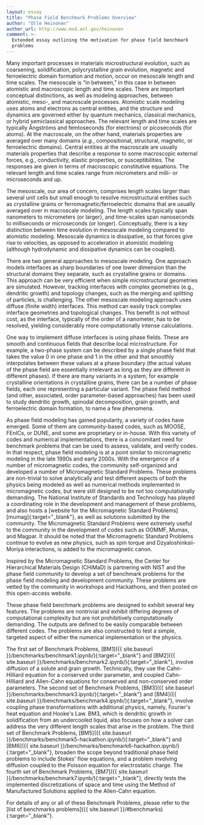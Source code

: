 ```yaml
---
layout: essay
title: "Phase Field Benchmark Problems Overview"
author: "Olle Heinonen"
author_url: http://www.msd.anl.gov/heinonen
comment: >-
  Extended essay outlining the motivation for phase field benchmark
  problems
---
```


Many important processes in materials microstructural evolution, such
as coarsening, solidification, polycrystalline grain evolution,
magnetic and ferroelectric domain formation and motion, occur on
mesoscale length and time scales. The mesoscale is “in between,” in this
case in between atomistic and macroscopic length and time
scales. There are important conceptual distinctions, as well as
modeling approaches, between atomistic, meso-, and macroscale
processes. Atomistic scale modeling uses atoms and electrons as
central entities, and the structure and dynamics are governed either
by quantum mechanics, classical mechanics, or hybrid semiclassical
approaches. The relevant length and time scales are typically
Ångströms and femtoseconds (for electrons) or picoseconds (for atoms).
At the macroscale, on the other hand, materials properties are
averaged over many domains (*e.g.*, compositional, structural, magnetic,
or ferroelectric domains). Central entities at the macroscale are
usually materials properties that describe a response to some
macroscopic external forces, e.g., conductivity, elastic
properties, or susceptibilities. The responses are given in terms of
macroscopic constitutive equations. The relevant length and time
scales range from micrometers and milli- or microseconds and up.

The mesoscale, our area of concern, comprises length scales larger
than several unit cells but small enough to resolve microstructural
entities such as crystalline grains or ferromagnetic/ferroelectric
domains that are usually averaged over in macroscale modeling. The
length scales typically span nanometers to micrometers (or larger),
and time-scales span nanoseconds to milliseconds or microseconds (or
longer). Conceptually, there is a key distinction between
time evolution in mesoscale modeling compared to atomistic
modeling. Mesoscale dynamics is dissipative, so that forces give rise
to velocities, as opposed to acceleration in atomistic modeling
(although hydrodynamic and dissipative dynamics can be coupled).

There are two general approaches to mesoscale modeling. One approach
models interfaces as sharp boundaries of one lower dimension than the
structural domains they separate, such as crystalline grains or
domains. This approach can be very efficient when simple
microstructural geometries are simulated. However, tracking interfaces
with complex geometries (e.g., dendritic growth) and topology changes,
such as the merging and splitting of particles, is challenging. The other
mesoscale modeling approach uses diffuse (finite width)
interfaces. This method can easily track complex interface geometries
and topological changes. This benefit is not without cost, as the 
interface, typically of the order of a nanometer, has to be resolved, 
yielding considerably more computationally intense calculations.

One way to implement diffuse interfaces is using phase fields. These
are smooth and continuous fields that describe local
microstructure. For example, a two-phase system can be described by a
single phase field that takes the value 0 in one phase and 1 in the
other and that smoothly interpolates between these values at a phase
boundary (the actual values of the phase field are essentially
irrelevant as long as they are different in different phases). If
there are many variants in a system, for example crystalline
orientations in crystalline grains, there can be a number of phase
fields, each one representing a particular variant.  The phase field
method (and other, associated, order parameter-based approaches) has
been used to study dendritic growth, spinodal decomposition, grain
growth, and ferroelectric domain formation, to name a few phenomena.

As phase field modeling has gained popularity, a variety of codes have
emerged. Some of them are community-based codes, such as MOOSE,
FEnICs, or DUNE, and some are proprietary or in-house. With this
variety of codes and numerical implementations, there is a concomitant
need for benchmark problems that can be used to assess, validate, and
verify codes. In that respect, phase field modeling is at a point
similar to micromagnetic modeling in the late 1990s and early
2000s. With the emergence of a number of micromagnetic codes, the
community self-organized and developed a number of Micromagnetic
Standard Problems. These problems are non-trivial to solve
analytically and test different aspects of both the physics being
modeled as well as numerical methods implemented in micromagnetic
codes, but were still designed to be not too computationally
demanding. The National Institute of Standards and Technology has
played a coordinating role in the development and management of these
problems, and also hosts a
[website for the Micromagnetic Standard Problems][mumag]{:target="_blank"},
as well as solutions submitted by the community. The Micromagnetic
Standard Problems were extremely useful to the community in the
development of codes such as OOMMF, Mumax, and Magpar. It should be
noted that the Micromagnetic Standard Problems continue to evolve as
new physics, such as spin torque and Dzyaloshinksii-Moriya
interactions, is added to the micromagnetic canon.

Inspired by the Micromagnetic Standard Problems, the Center for
Hierarchical Materials Design (CHiMaD) is partnering with NIST and the
phase field community to develop a set of benchmark problems for the
phase field modeling and development community. These problems are
vetted by the community in workshops and Hackathons, and then posted
on this open-access website.

These phase field benchmark problems are designed to exhibit several
key features. The problems are nontrivial and exhibit differing
degrees of computational complexity but are not prohibitively
computationally demanding. The outputs are defined to be easily
comparable between different codes. The problems are also constructed
to test a simple, targeted aspect of either the numerical implementation
or the physics.

The first set of Benchmark Problems, [BM1]({{ site.baseurl
}}/benchmarks/benchmark1.ipynb/){:target="_blank"} and [BM2]({{
site.baseurl }}/benchmarks/benchmark2.ipynb/){:target="_blank"},
involve diffusion of a solute and grain growth. Technically, they use
the Cahn-Hilliard equation for a conserved order parameter, and
coupled Cahn-Hilliard and Allen-Cahn equations for conserved and
non-conserved order parameters. The second set of Benchmark Problems,
[BM3]({{ site.baseurl
}}/benchmarks/benchmark3.ipynb/){:target="_blank"} and [BM4]({{
site.baseurl }}/benchmarks/benchmark4.ipynb/){:target="_blank"},
involve coupling phase transformations with additional physics,
namely, Fourier's heat equation and Hooke's Law. BM3, which is
dendritic growth in solidification from an undercooled liquid, also
focuses on how a solver can address the very different length scales
that arise in the problem. The third set of Benchmark Problems,
[BM5]({{ site.baseurl
}}/benchmarks/benchmark5-hackathon.ipynb/){:target="_blank"} and
[BM6]({{ site.baseurl
}}/benchmarks/benchmark6-hackathon.ipynb/){:target="_blank"}, broaden
the scope beyond traditional phase field problems to include Stokes'
flow equations, and a problem involving diffusion coupled to the
Poisson equation for electrostatic charge. The fourth set of Benchmark
Problems, [BM7]({{ site.baseurl
}}/benchmarks/benchmark7.ipynb/){:target="_blank"}, directly tests the
implemented discretizations of space and time using the Method of
Manufactured Solutions applied to the Allen-Cahn equation.

For details of any or all of these Benchmark Problems, please refer to
the [list of benchmarks problems]({{ site.baseurl }}/#benchmarks){:target="_blank"}.
